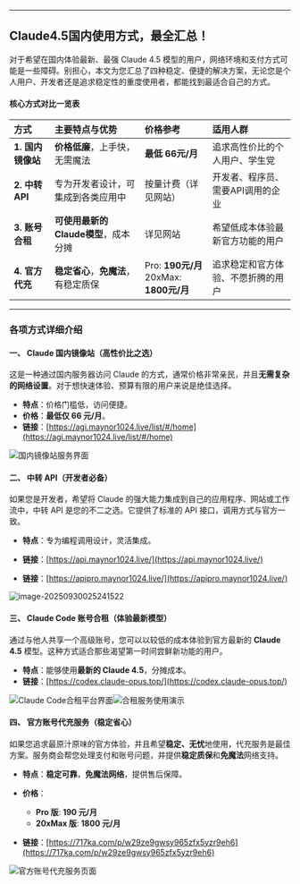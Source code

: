 

---

## Claude4.5国内使用方式，最全汇总！

对于希望在国内体验最新、最强 Claude 4.5 模型的用户，网络环境和支付方式可能是一些障碍。别担心，本文为您汇总了四种稳定、便捷的解决方案，无论您是个人用户、开发者还是追求稳定性的重度使用者，都能找到最适合自己的方式。

#### **核心方式对比一览表**

| 方式           | 主要特点与优势                 | 价格参考                                   | 适用人群               |
| :----------- | :---------------------- | :------------------------------------- | :----------------- |
| **1. 国内镜像站** | **价格低廉**，上手快，无需魔法       | **最低 66元/月**                           | 追求高性价比的个人用户、学生党    |
| **2. 中转API** | 专为开发者设计，可集成到各类应用中       | 按量计费（详见网站）                             | 开发者、程序员、需要API调用的企业 |
| **3. 账号合租**  | **可使用最新的Claude模型**，成本分摊 | 详见网站                                   | 希望低成本体验最新官方功能的用户   |
| **4. 官方代充**  | **稳定省心**，**免魔法**，有稳定质保  | Pro: **190元/月**<br>20xMax: **1800元/月** | 追求稳定和官方体验、不愿折腾的用户  |

---

### **各项方式详细介绍**

#### **一、 Claude 国内镜像站（高性价比之选）**

这是一种通过国内服务器访问 Claude 的方式，通常价格非常亲民，并且**无需复杂的网络设置**。对于想快速体验、预算有限的用户来说是绝佳选择。

* **特点**：价格门槛低，访问便捷。
* **价格**：**最低仅 66 元/月**。
* **链接**：[https://agi.maynor1024.live/list/#/home](https://agi.maynor1024.live/list/#/home)

![国内镜像站服务界面](https://restname.oss-cn-hangzhou.aliyuncs.com/image-20250930023127762.png)

#### **二、 中转 API（开发者必备）**

如果您是开发者，希望将 Claude 的强大能力集成到自己的应用程序、网站或工作流中，中转 API 是您的不二之选。它提供了标准的 API 接口，调用方式与官方一致。

* **特点**：专为编程调用设计，灵活集成。
* **链接**：[https://api.maynor1024.live/](https://api.maynor1024.live/)

* **链接**：[https://apipro.maynor1024.live/](https://apipro.maynor1024.live/)

![image-20250930025241522](https://restname.oss-cn-hangzhou.aliyuncs.com/image-20250930025241522.png)

#### **三、 Claude Code 账号合租（体验最新模型）**

通过与他人共享一个高级账号，您可以以较低的成本体验到官方最新的 **Claude 4.5** 模型。这种方式适合那些渴望第一时间尝鲜新功能的用户。

* **特点**：能够使用**最新的 Claude 4.5**，分摊成本。
* **链接**：[https://codex.claude-opus.top/](https://codex.claude-opus.top/)

![Claude Code合租平台界面](https://restname.oss-cn-hangzhou.aliyuncs.com/image-20250930023315753.png)![合租服务使用演示](https://restname.oss-cn-hangzhou.aliyuncs.com/image-20250930023734205.png)

#### **四、 官方账号代充服务（稳定省心）**

如果您追求最原汁原味的官方体验，并且希望**稳定、无忧**地使用，代充服务是最佳方案。服务商会帮您处理支付和账号问题，并提供**稳定质保**和**免魔法**网络支持。

* **特点**：**稳定可靠**，**免魔法网络**，提供售后保障。
* **价格**：

  * **Pro 版**: **190 元/月**
  * **20xMax 版**: **1800 元/月**
* **链接**：[https://717ka.com/p/w29ze9gwsy965zfx5yzr9eh6](https://717ka.com/p/w29ze9gwsy965zfx5yzr9eh6)

![官方账号代充服务页面](https://restname.oss-cn-hangzhou.aliyuncs.com/image-20250930023544065.png)

